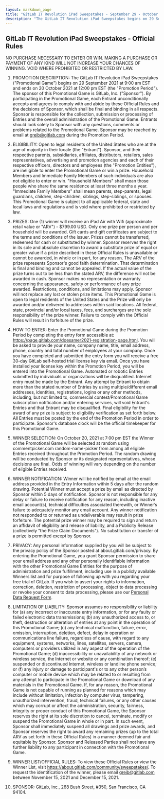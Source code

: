 ```yaml
---
layout: markdown_page
title: "GitLab IT Revolution iPad Sweepstakes - September 29 - October 20, 2021"
description: "The GitLab IT Revolution iPad Sweepstakes begins on 29 September 2021 at 9:00 am EST and ends on 20 October 2021 at 12:00 pm EST."
---
```

## GitLab IT Revolution iPad Sweepstakes - Official Rules


NO PURCHASE NECESSARY TO ENTER OR WIN. MAKING A PURCHASE OR PAYMENT OF ANY KIND WILL NOT INCREASE YOUR CHANCES OF WINNING. VOID WHERE PROHIBITED OR RESTRICTED BY LAW.

1. PROMOTION DESCRIPTION: The GitLab IT Revolution iPad Sweepstakes ("Promotional Game") begins on 29 September 2021 at 9:00 am EST and ends on 20 October 2021 at 12:00 pm EST (the "Promotion Period"). The sponsor of this Promotional Game is GitLab, Inc. ("Sponsor"). By participating in the Promotional Game, each Entrant unconditionally accepts and agrees to comply with and abide by these Official Rules and the decisions of Sponsor, which shall be final and binding in all respects. Sponsor is responsible for the collection, submission or processing of Entries and the overall administration of the Promotional Game. Entrants should look solely to Sponsor with any questions, comments or problems related to the Promotional Game. Sponsor may be reached by email at greib@gitlab.com during the Promotion Period.

2. ELIGIBILITY: Open to legal residents of the United States who are at the age of majority in their locale (the "Entrant"). Sponsor, and their respective parents, subsidiaries, affiliates, distributors, retailers, sales representatives, advertising and promotion agencies and each of their respective officers, directors and employees (the "Promotion Entities"), are ineligible to enter the Promotional Game or win a prize. Household Members and Immediate Family Members of such individuals are also not eligible to enter or win. "Household Members" shall mean those people who share the same residence at least three months a year. "Immediate Family Members" shall mean parents, step-parents, legal guardians, children, step-children, siblings, step-siblings, or spouses. This Promotional Game is subject to all applicable federal, state and local laws and regulations and is void where prohibited or restricted by law.

3. PRIZES: One (1) winner will receive an iPad Air with Wifi (approximate retail value or "ARV") - $799.00 USD. Only one prize per person and per household will be awarded. Gift cards and gift certificates are subject to the terms and conditions of the issuer. Prizes cannot be transferred, redeemed for cash or substituted by winner. Sponsor reserves the right in its sole and absolute discretion to award a substitute prize of equal or greater value if a prize described in these Official Rules is unavailable or cannot be awarded, in whole or in part, for any reason. The ARV of the prize represents Sponsor's good faith determination. That determination is final and binding and cannot be appealed. If the actual value of the prize turns out to be less than the stated ARV, the difference will not be awarded in cash. Sponsor makes no representation or warranty concerning the appearance, safety or performance of any prize awarded. Restrictions, conditions, and limitations may apply. Sponsor will not replace any lost or stolen prize items. This Promotional Game is open to legal residents of the United States and the Prize will only be awarded and/or delivered to addresses within said locations. All federal, state, provincial and/or
local taxes, fees, and surcharges are the sole responsibility of the prize winner. Failure to comply with the Official Rules will result in forfeiture of the prize.

4. HOW TO ENTER: Enter the Promotional Game during the Promotion Period by completing the entry form accessible at: https://page.gitlab.com/doesamer2021-registration-page.html. You will be asked to provide your name, company name, title, email address, phone, country and total number of employees at your company. Once you have completed and submitted the entry form you will receive a free 30-day GitLab self-hosted trial license key via email. Once you have installed your license key within the Promotion Period, you will be entered into the Promotional Game. Automated or robotic Entries submitted by individuals or organizations will be disqualified. Internet entry must be made by the Entrant. Any attempt by Entrant to obtain more than the stated number of Entries by using multiple/different email addresses, identities, registrations, logins or any other methods, including, but not limited to, commercial contest/Promotional Game subscription notification and/or entering services, will void Entrant's Entries and that Entrant may be disqualified. Final eligibility for the award of any prize is subject to eligibility verification as set forth below. All Entries must be posted by the end of the Promotion Period in order to participate. Sponsor's database clock will be the official timekeeper for this Promotional Game.

5. WINNER SELECTION: On October 20, 2021 at 7:00 pm EST the Winner of the Promotional Game will be selected at random using commentpicker.com random-name-picker from among all eligible Entries received throughout the Promotion Period. The random drawing will be conducted by Sponsor or its designated representatives, whose decisions are final. Odds of winning will vary depending on the number of eligible Entries received.

6. WINNER NOTIFICATION: Winner will be notified by email at the email address provided in the Entry Information within 5 days after the random drawing. Potential Winner must accept a prize by email as directed by Sponsor within 5 days of notification. Sponsor is not responsible for any delay or failure to receive notification for any reason, including inactive email account(s), technical difficulties associated therewith, or Winner’s failure to adequately monitor any email account. Any winner notification not responded to or returned as undeliverable may result in prize forfeiture. The potential prize winner may be required to sign and return an affidavit of eligibility and release of liability, and a Publicity Release (collectively "the Prize Claim Documents"). No substitution or transfer of a prize is permitted except by Sponsor.

7. PRIVACY: Any personal information supplied by you will be subject to the privacy policy of the Sponsor posted at about.gitlab.com/privacy. By entering the Promotional Game, you grant Sponsor permission to share your email address and any other personally identifiable information with the other Promotional Game Entities for the purpose of administration and prize fulfillment, including use in a publicly available Winners list and for purpose of following up with you regarding your free trial of GitLab. If you wish to assert your rights to information, correction, deletion, restriction of processing, object to data processing or revoke your consent to data processing, please use our [Personal Data Request Form](https://support.gitlab.io/account-deletion/).

8. LIMITATION OF LIABILITY: Sponsor assumes no responsibility or liability for (a) any incorrect or inaccurate entry information, or for any faulty or failed electronic data transmissions; (b) any unauthorized access to, or theft, destruction or alteration of entries at any point in the operation of this Promotional Game; (c) any technical malfunction, failure, error, omission, interruption, deletion, defect, delay in operation or communications line failure, regardless of cause, with regard to any equipment, systems, networks, lines, satellites, servers, camera, computers or providers utilized in any aspect of the operation of the Promotional Game; (d) inaccessibility or unavailability of any network or wireless service, the Internet or website or any combination thereof; (e) suspended or discontinued Internet, wireless or landline phone service; or (f) any injury or damage to participant's or to any other person’s computer or mobile device which may be related to or resulting from any attempt to participate in the Promotional Game or download of any materials in the Promotional Game. If, for any reason, the Promotional Game is not capable of running as planned for reasons which may include without limitation, infection by computer virus, tampering, unauthorized intervention, fraud, technical failures, or any other causes which may corrupt or affect the administration, security, fairness, integrity or proper conduct of this Promotional Game, the Sponsor reserves the right at its sole discretion to cancel, terminate, modify or suspend the Promotional Game in whole or in part. In such event, Sponsor shall immediately suspend all drawings and prize awards, and Sponsor reserves the right to award any remaining prizes (up to the total ARV as set forth in these Official Rules) in a manner deemed fair and equitable by Sponsor. Sponsor and Released Parties shall not have any further liability to any participant in connection with the Promotional Game.

9. WINNER LIST/OFFICIAL RULES: To view these Official Rules or view the Winner List, visit https://about.gitlab.com/community/sweepstakes/. To request the identification of the winner, please email greib@gitlab.com between November 15, 2021 and December 15, 2021.

10. SPONSOR: GitLab, Inc., 268 Bush Street, #350, San Francisco, CA 94104.
